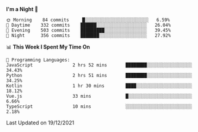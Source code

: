 <!--START_SECTION:waka-->
**I'm a Night 🦉** 

```text
🌞 Morning    84 commits     █░░░░░░░░░░░░░░░░░░░░░░░░   6.59% 
🌆 Daytime    332 commits    ██████░░░░░░░░░░░░░░░░░░░   26.04% 
🌃 Evening    503 commits    █████████░░░░░░░░░░░░░░░░   39.45% 
🌙 Night      356 commits    ███████░░░░░░░░░░░░░░░░░░   27.92%

```


📊 **This Week I Spent My Time On** 

```text
💬 Programming Languages: 
JavaScript               2 hrs 52 mins       ████████░░░░░░░░░░░░░░░░░   34.43% 
Python                   2 hrs 51 mins       ████████░░░░░░░░░░░░░░░░░   34.25% 
Kotlin                   1 hr 30 mins        ████░░░░░░░░░░░░░░░░░░░░░   18.12% 
Vue.js                   33 mins             █░░░░░░░░░░░░░░░░░░░░░░░░   6.66% 
TypeScript               10 mins             ░░░░░░░░░░░░░░░░░░░░░░░░░   2.18%

```


 Last Updated on 19/12/2021
<!--END_SECTION:waka-->
